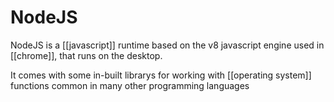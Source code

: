 # NodeJS
NodeJS is a [[javascript]] runtime based on the v8 javascript engine used in [[chrome]], that runs on the desktop.

It comes with some in-built librarys for working with [[operating system]] functions common in many other programming languages